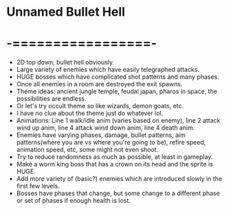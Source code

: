 # Unnamed Bullet Hell
# -=================-
- 2D top down, bullet hell obviously.
- Large variety of enemies which have easily telegraphed attacks.
- HUGE bosses which have complicated shot patterns and many phases.
- Once all enemies in a room are destroyed the exit spawns.
- Theme ideas: ancient jungle temple, feudal japan, pharos in space, the possibilities are endless.
- Or let's try occult theme so like wizards, demon goats, etc.
- I have no clue about the theme just do whatever lol.
- Animations: Line 1 walk/idle anim (varies based on enemy),
	line 2 attack wind up anim,
	line 4 attack wind down anim,
	line 4 death anim.
- Enemies have varying phases, damage, bullet patterns,
	aim patterns(where you are vs where you're going to be),
	refire speed, animation speed, etc, some might not even shoot.
- Try to reduce randomness as much as possible, at least in gameplay.
- Make a worm king boss that has a crown on its head and the sprite is HUGE.
- Add more variety of (basic?) enemies which are introduced slowly in the first few levels.
- Bosses have phases that change, but some change to a different phase or set of phases if enough health is lost.
